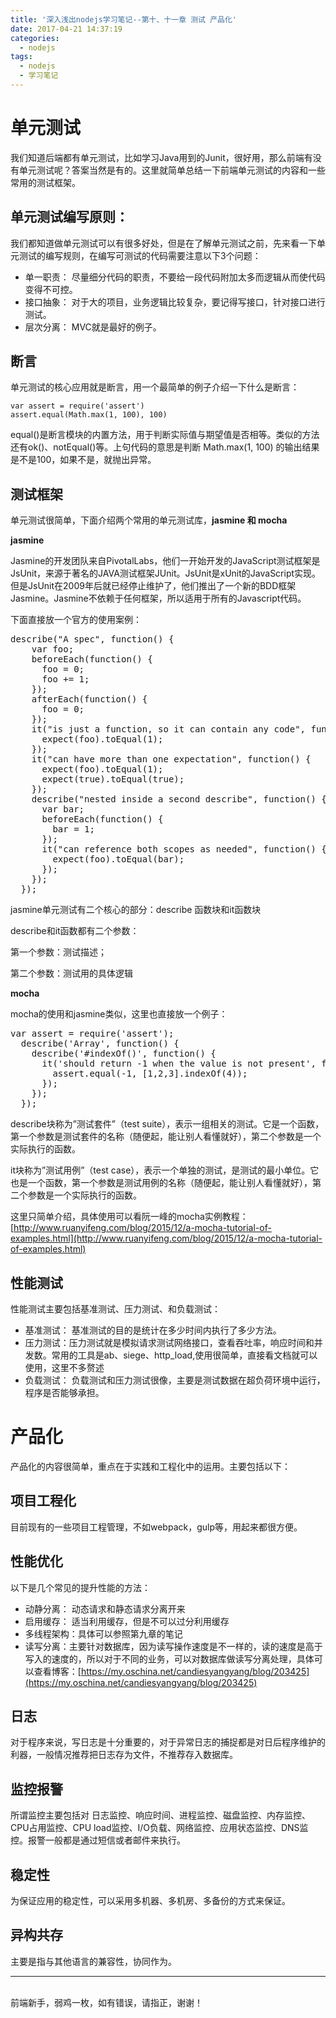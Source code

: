 ```yaml
---
title: '深入浅出nodejs学习笔记--第十、十一章 测试 产品化'
date: 2017-04-21 14:37:19
categories:
  - nodejs
tags:
  - nodejs
  - 学习笔记
---
```


# **单元测试**

我们知道后端都有单元测试，比如学习Java用到的Junit，很好用，那么前端有没有单元测试呢？答案当然是有的。这里就简单总结一下前端单元测试的内容和一些常用的测试框架。

## **单元测试编写原则：**

我们都知道做单元测试可以有很多好处，但是在了解单元测试之前，先来看一下单元测试的编写规则，在编写可测试的代码需要注意以下3个问题：

* 单一职责： 尽量细分代码的职责，不要给一段代码附加太多而逻辑从而使代码变得不可控。
* 接口抽象： 对于大的项目，业务逻辑比较复杂，要记得写接口，针对接口进行测试。
* 层次分离： MVC就是最好的例子。



## **断言**

单元测试的核心应用就是断言，用一个最简单的例子介绍一下什么是断言：

    var assert = require('assert')
    assert.equal(Math.max(1, 100), 100)

  equal()是断言模块的内置方法，用于判断实际值与期望值是否相等。类似的方法还有ok()、notEqual()等。上句代码的意思是判断 Math.max(1, 100) 的输出结果是不是100，如果不是，就抛出异常。

  

  ## **测试框架**

  单元测试很简单，下面介绍两个常用的单元测试库，**jasmine 和 mocha**

  **jasmine**

  Jasmine的开发团队来自PivotalLabs，他们一开始开发的JavaScript测试框架是JsUnit，来源于著名的JAVA测试框架JUnit。JsUnit是xUnit的JavaScript实现。但是JsUnit在2009年后就已经停止维护了，他们推出了一个新的BDD框架Jasmine。Jasmine不依赖于任何框架，所以适用于所有的Javascript代码。

  下面直接放一个官方的使用案例：

  <pre class="prettyprint">describe(<span class="hljs-string">"A spec"</span>, <span class="hljs-function"><span class="hljs-keyword">function</span><span class="hljs-params">()</span> {</span>
    <span class="hljs-keyword">var</span> foo;
    beforeEach(<span class="hljs-function"><span class="hljs-keyword">function</span><span class="hljs-params">()</span> {</span>
      foo = <span class="hljs-number">0</span>;
      foo += <span class="hljs-number">1</span>;
    });
    afterEach(<span class="hljs-function"><span class="hljs-keyword">function</span><span class="hljs-params">()</span> {</span>
      foo = <span class="hljs-number">0</span>;
    });
    it(<span class="hljs-string">"is just a function, so it can contain any code"</span>, <span class="hljs-function"><span class="hljs-keyword">function</span><span class="hljs-params">()</span> {</span>
      expect(foo).toEqual(<span class="hljs-number">1</span>);
    });
    it(<span class="hljs-string">"can have more than one expectation"</span>, <span class="hljs-function"><span class="hljs-keyword">function</span><span class="hljs-params">()</span> {</span>
      expect(foo).toEqual(<span class="hljs-number">1</span>);
      expect(<span class="hljs-literal">true</span>).toEqual(<span class="hljs-literal">true</span>);
    });
    describe(<span class="hljs-string">"nested inside a second describe"</span>, <span class="hljs-function"><span class="hljs-keyword">function</span><span class="hljs-params">()</span> {</span>
      <span class="hljs-keyword">var</span> bar;
      beforeEach(<span class="hljs-function"><span class="hljs-keyword">function</span><span class="hljs-params">()</span> {</span>
        bar = <span class="hljs-number">1</span>;
      });
      it(<span class="hljs-string">"can reference both scopes as needed"</span>, <span class="hljs-function"><span class="hljs-keyword">function</span><span class="hljs-params">()</span> {</span>
        expect(foo).toEqual(bar);
      });
    });
  });</pre>

  jasmine单元测试有二个核心的部分：describe 函数块和it函数块

  describe和it函数都有二个参数： 

  第一个参数：测试描述； 

  第二个参数：测试用的具体逻辑

  

  **mocha**

  mocha的使用和jasmine类似，这里也直接放一个例子：

  <pre class="prettyprint">var <span class="hljs-built_in">assert</span> = <span class="hljs-built_in">require</span>(<span class="hljs-string">'assert'</span>);
  describe(<span class="hljs-string">'Array'</span>, <span class="hljs-function"><span class="hljs-keyword">function</span><span class="hljs-params">()</span></span> {
    describe(<span class="hljs-string">'#indexOf()'</span>, <span class="hljs-function"><span class="hljs-keyword">function</span><span class="hljs-params">()</span></span> {
      it(<span class="hljs-string">'should return -1 when the value is not present'</span>, <span class="hljs-function"><span class="hljs-keyword">function</span><span class="hljs-params">()</span></span> {
        <span class="hljs-built_in">assert</span>.equal(-<span class="hljs-number">1</span>, [<span class="hljs-number">1</span>,<span class="hljs-number">2</span>,<span class="hljs-number">3</span>].indexOf(<span class="hljs-number">4</span>));
      });
    });
  });</pre>

describe块称为”测试套件”（test suite），表示一组相关的测试。它是一个函数，第一个参数是测试套件的名称（随便起，能让别人看懂就好），第二个参数是一个实际执行的函数。 

it块称为”测试用例”（test case），表示一个单独的测试，是测试的最小单位。它也是一个函数，第一个参数是测试用例的名称（随便起，能让别人看懂就好），第二个参数是一个实际执行的函数。

这里只简单介绍，具体使用可以看阮一峰的mocha实例教程： [http://www.ruanyifeng.com/blog/2015/12/a-mocha-tutorial-of-examples.html](http://www.ruanyifeng.com/blog/2015/12/a-mocha-tutorial-of-examples.html)



## **性能测试**

性能测试主要包括基准测试、压力测试、和负载测试：

*   基准测试： 基准测试的目的是统计在多少时间内执行了多少方法。
*   压力测试：压力测试就是模拟请求测试网络接口，查看吞吐率，响应时间和并发数。常用的工具是ab、siege、http_load,使用很简单，直接看文档就可以使用，这里不多赘述
*   负载测试： 负载测试和压力测试很像，主要是测试数据在超负荷环境中运行，程序是否能够承担。



# **产品化**

产品化的内容很简单，重点在于实践和工程化中的运用。主要包括以下：

## **项目工程化**

目前现有的一些项目工程管理，不如webpack，gulp等，用起来都很方便。



## **性能优化**

以下是几个常见的提升性能的方法：

*   动静分离： 动态请求和静态请求分离开来
*   启用缓存： 适当利用缓存，但是不可以过分利用缓存
*   多线程架构：具体可以参照第九章的笔记
*   读写分离：主要针对数据库，因为读写操作速度是不一样的，读的速度是高于写入的速度的，所以对于不同的业务，可以对数据库做读写分离处理，具体可以查看博客：[https://my.oschina.net/candiesyangyang/blog/203425](https://my.oschina.net/candiesyangyang/blog/203425)



## **日志**

对于程序来说，写日志是十分重要的，对于异常日志的捕捉都是对日后程序维护的利器，一般情况推荐把日志存为文件，不推荐存入数据库。



## **监控报警**

所谓监控主要包括对 日志监控、响应时间、进程监控、磁盘监控、内存监控、CPU占用监控、CPU load监控、I/O负载、网络监控、应用状态监控、DNS监控。报警一般都是通过短信或者邮件来执行。



## **稳定性**

为保证应用的稳定性，可以采用多机器、多机房、多备份的方式来保证。



## **异构共存**

主要是指与其他语言的兼容性，协同作为。

* * *
<br/>前端新手，弱鸡一枚，如有错误，请指正，谢谢！
